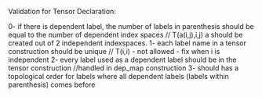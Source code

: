 Validation for Tensor Declaration:

0- if there is dependent label, the number of labels in parenthesis should be equal to the number of dependent index spaces 
    // T(a(i,j),i,j) a should be created out of 2 independent indexspaces.
1- each label name in a tensor construction should be unique // T(i,i) - not allowed - fix when i is independent
2- every label used as a dependent label should be in the tensor construction //handled in dep_map construction
3- should has a topological order for labels where all dependent labels (labels within parenthesis) comes before

